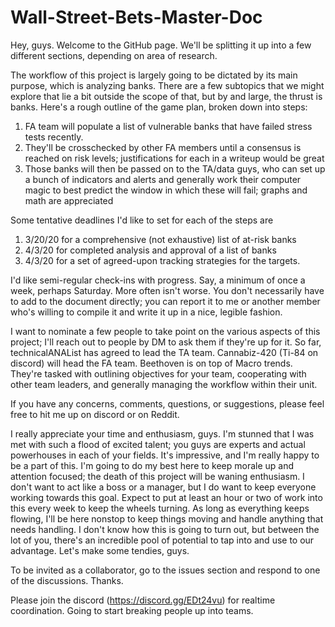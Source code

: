 # Wall-Street-Bets-Master-Doc
Hey, guys. Welcome to the GitHub page. We'll be splitting it up into a few different sections, depending on area of research. 

The workflow of this project is largely going to be dictated by its main purpose, which is analyzing banks. There are a few subtopics that we might explore that lie a bit outside the scope of that, but by and large, the thrust is banks. Here's a rough outline of the game plan, broken down into steps:

1. FA team will populate a list of vulnerable banks that have failed stress tests recently. 
2. They'll be crosschecked by other FA members until a consensus is reached on risk levels; justifications for each in a writeup would be great
3. Those banks will then be passed on to the TA/data guys, who can set up a bunch of indicators and alerts and generally work their computer magic to best predict the window in which these will fail; graphs and math are appreciated


Some tentative deadlines I'd like to set for each of the steps are

1. 3/20/20 for a comprehensive (not exhaustive) list of at-risk banks
2. 4/3/20 for completed analysis and approval of a list of banks
3. 4/3/20 for a set of agreed-upon tracking strategies for the targets. 

I'd like semi-regular check-ins with progress. Say, a minimum of once a week, perhaps Saturday. More often isn't worse. You don't necessarily have to add to the document directly; you can report it to me or another member who's willing to compile it and write it up in a nice, legible fashion. 

I want to nominate a few people to take point on the various aspects of this project; I'll reach out to people by DM to ask them if they're up for it. So far, technicalANAList has agreed to lead the TA team. Cannabiz-420 (Ti-84 on discord) will head the FA team. Beethoven is on top of Macro trends. They're tasked with outlining objectives for your team, cooperating with other team leaders, and generally managing the workflow within their unit. 

If you have any concerns, comments, questions, or suggestions, please feel free to hit me up on discord or on Reddit.

I really appreciate your time and enthusiasm, guys. I'm stunned that I was met with such a flood of excited talent; you guys are experts and actual powerhouses in each of your fields. It's impressive, and I'm really happy to be a part of this. I'm going to do my best here to keep morale up and attention focused; the death of this project will be waning enthusiasm. I don't want to act like a boss or a manager, but I do want to keep everyone working towards this goal. Expect to put at least an hour or two of work into this every week to keep the wheels turning. As long as everything keeps flowing, I'll be here nonstop to keep things moving and handle anything that needs handling. I don't know how this is going to turn out, but between the lot of you, there's an incredible pool of potential to tap into and use to our advantage. Let's make some tendies, guys.

To be invited as a collaborator, go to the issues section and respond to one of the discussions. Thanks.

Please join the discord (https://discord.gg/EDt24vu) for realtime coordination. Going to start breaking people up into teams.
